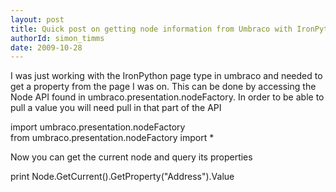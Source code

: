 ```yaml
---
layout: post
title: Quick post on getting node information from Umbraco with IronPython
authorId: simon_timms
date: 2009-10-28
---
```


I was just working with the IronPython page type in umbraco and needed to get a property from the page I was on. This can be done by accessing the Node API found in umbraco.presentation.nodeFactory. In order to be able to pull a value you will need pull in that part of the API

  
import umbraco.presentation.nodeFactory  
from umbraco.presentation.nodeFactory import *

Now you can get the current node and query its properties

  
print Node.GetCurrent().GetProperty("Address").Value



